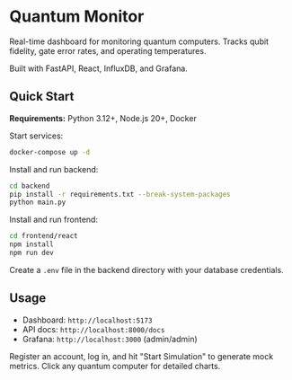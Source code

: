 # Quantum Monitor

Real-time dashboard for monitoring quantum computers. Tracks qubit fidelity, gate error rates, and operating temperatures.

Built with FastAPI, React, InfluxDB, and Grafana.

## Quick Start

**Requirements:** Python 3.12+, Node.js 20+, Docker

Start services:
```bash
docker-compose up -d
```

Install and run backend:
```bash
cd backend
pip install -r requirements.txt --break-system-packages
python main.py
```

Install and run frontend:
```bash
cd frontend/react
npm install
npm run dev
```

Create a `.env` file in the backend directory with your database credentials.

## Usage

- Dashboard: `http://localhost:5173`
- API docs: `http://localhost:8000/docs`
- Grafana: `http://localhost:3000` (admin/admin)

Register an account, log in, and hit "Start Simulation" to generate mock metrics. Click any quantum computer for detailed charts.
